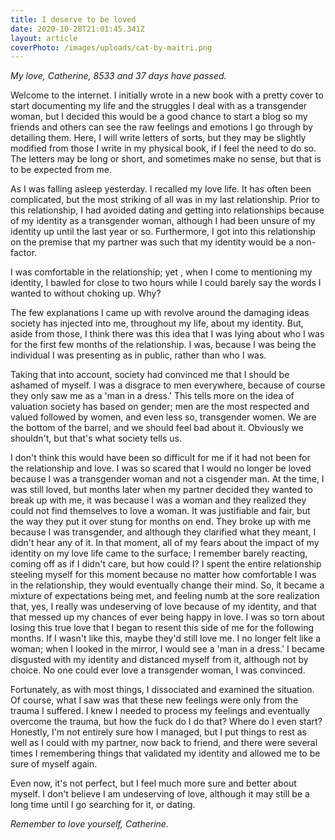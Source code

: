 ```yaml
---
title: I deserve to be loved
date: 2020-10-28T21:01:45.341Z
layout: article
coverPhoto: /images/uploads/cat-by-maitri.png
---
```

*My love, Catherine, 8533 and 37 days have passed.* 

Welcome to the internet. I initially wrote in a new book with a pretty cover to start documenting my life and the struggles I deal with as a transgender woman, but I decided this would be a good chance to start a blog so my friends and others can see the raw feelings and emotions I go through by detailing them. Here, I will write letters of sorts, but they may be slightly modified from those I write in my physical book, if I feel the need to do so. The letters may be long or short, and sometimes make no sense, but that is to be expected from me.

As I was falling asleep yesterday. I recalled my love life. It has often been complicated, but the most striking of all was in my last relationship. Prior to this relationship, I had avoided dating and getting into relationships because of my identity as a transgender woman, although I had been unsure of my identity up until the last year or so. Furthermore, I got into this relationship on the premise that my partner was such that my identity would be a non-factor.

I was comfortable in the relationship; yet , when I come to mentioning my identity, I bawled for close to two hours while I could barely say the words I wanted to without choking up. Why?

The few explanations I came up with revolve around the damaging ideas society has injected into me, throughout my life, about my identity. But, aside from those, I think there was this idea that I was lying about who I was for the first few months of the relationship. I was, because I was being the individual I was presenting as in public, rather than who I was.

Taking that into account, society had convinced me that I should be ashamed of myself. I was a disgrace to men everywhere, because of course they only saw me as a 'man in a dress.' This tells more on the idea of valuation society has based on gender; men are the most respected and valued followed by women, and even less so, transgender women. We are the bottom of the barrel, and we should feel bad about it. Obviously we shouldn't, but that's what society tells us.

I don't think this would have been so difficult for me if it had not been for the relationship and love. I was so scared that I would no longer be loved because I was a transgender woman and not a cisgender man. At the time, I was still loved, but months later when my partner decided they wanted to break up with me, it was because I was a woman and they realized they could not find themselves to love a woman. It was justifiable and fair, but the way they put it over stung for months on end. They broke up with me because I was transgender, and although they clarified what they meant, I didn't hear any of it. In that moment, all of my fears about the impact of my identity on my love life came to the surface; I remember barely reacting, coming off as if I didn't care, but how could I? I spent the entire relationship steeling myself for this moment because no matter how comfortable I was in the relationship, they would eventually change their mind. So, it became a mixture of expectations being met, and feeling numb at the sore realization that, yes, I really was undeserving of love because of my identity, and that that messed up my chances of ever being happy in love. I was so torn about losing this true love that I began to resent this side of me for the following months. If I wasn't like this, maybe they'd still love me. I no longer felt like a woman; when I looked in the mirror, I would see a 'man in a dress.' I became disgusted with my identity and distanced myself from it, although not by choice. No one could ever love a transgender woman, I was convinced.

Fortunately, as with most things, I dissociated and examined the situation. Of course, what I saw was that these new feelings were only from the trauma I suffered. I knew I needed to process my feelings and eventually overcome the trauma, but how the fuck do I do that? Where do I even start? Honestly, I'm not entirely sure how I managed, but I put things to rest as well as I could with my partner, now back to friend, and there were several times I remembering things that validated my identity and allowed me to be sure of myself again.

Even now, it's not perfect, but I feel much more sure and better about myself. I don't believe I am undeserving of love, although it may still be a long time until I go searching for it, or dating.

*Remember to love yourself, Catherine.*